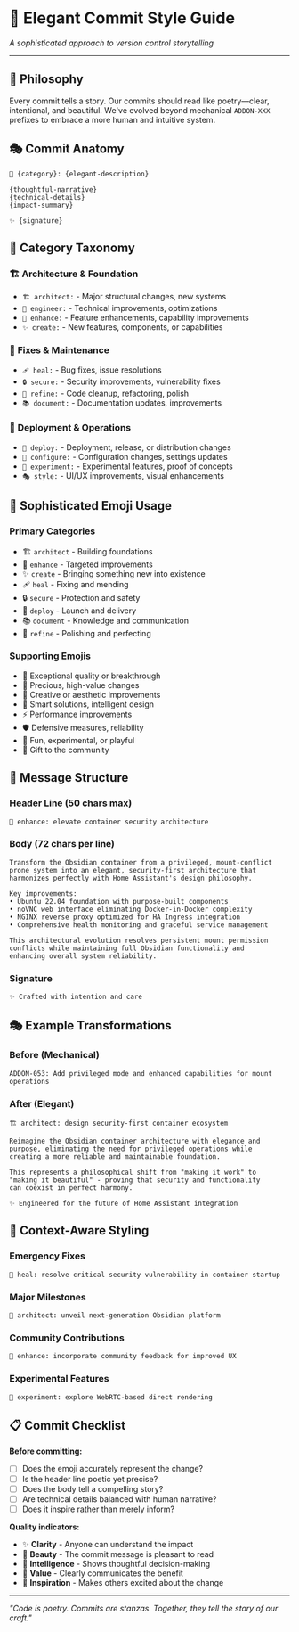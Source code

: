 # 🎨 Elegant Commit Style Guide

*A sophisticated approach to version control storytelling*

---

## 🌟 Philosophy

Every commit tells a story. Our commits should read like poetry—clear, intentional, and beautiful. We've evolved beyond mechanical `ADDON-XXX` prefixes to embrace a more human and intuitive system.

## 🎭 Commit Anatomy

```
🎯 {category}: {elegant-description}

{thoughtful-narrative}
{technical-details}
{impact-summary}

✨ {signature}
```

## 🎨 Category Taxonomy

### 🏗️ **Architecture & Foundation**
- `🏗️ architect:` - Major structural changes, new systems
- `🔧 engineer:` - Technical improvements, optimizations  
- `🎯 enhance:` - Feature enhancements, capability improvements
- `✨ create:` - New features, components, or capabilities

### 🐛 **Fixes & Maintenance** 
- `🩹 heal:` - Bug fixes, issue resolutions
- `🔒 secure:` - Security improvements, vulnerability fixes
- `🧹 refine:` - Code cleanup, refactoring, polish
- `📚 document:` - Documentation updates, improvements

### 🚀 **Deployment & Operations**
- `🚀 deploy:` - Deployment, release, or distribution changes
- `🔄 configure:` - Configuration changes, settings updates
- `🧪 experiment:` - Experimental features, proof of concepts
- `🎭 style:` - UI/UX improvements, visual enhancements

## 💫 Sophisticated Emoji Usage

### Primary Categories
- 🏗️ `architect` - Building foundations
- 🎯 `enhance` - Targeted improvements  
- ✨ `create` - Bringing something new into existence
- 🩹 `heal` - Fixing and mending
- 🔒 `secure` - Protection and safety
- 🚀 `deploy` - Launch and delivery
- 📚 `document` - Knowledge and communication
- 🧹 `refine` - Polishing and perfecting

### Supporting Emojis
- 🌟 Exceptional quality or breakthrough
- 💎 Precious, high-value changes
- 🎨 Creative or aesthetic improvements
- 🧠 Smart solutions, intelligent design
- ⚡ Performance improvements
- 🛡️ Defensive measures, reliability
- 🎪 Fun, experimental, or playful
- 💝 Gift to the community

## 📖 Message Structure

### Header Line (50 chars max)
```
🎯 enhance: elevate container security architecture
```

### Body (72 chars per line)
```
Transform the Obsidian container from a privileged, mount-conflict 
prone system into an elegant, security-first architecture that 
harmonizes perfectly with Home Assistant's design philosophy.

Key improvements:
• Ubuntu 22.04 foundation with purpose-built components
• noVNC web interface eliminating Docker-in-Docker complexity  
• NGINX reverse proxy optimized for HA Ingress integration
• Comprehensive health monitoring and graceful service management

This architectural evolution resolves persistent mount permission 
conflicts while maintaining full Obsidian functionality and 
enhancing overall system reliability.
```

### Signature
```
✨ Crafted with intention and care
```

## 🎭 Example Transformations

### Before (Mechanical)
```
ADDON-053: Add privileged mode and enhanced capabilities for mount operations
```

### After (Elegant)
```
🏗️ architect: design security-first container ecosystem

Reimagine the Obsidian container architecture with elegance and 
purpose, eliminating the need for privileged operations while 
creating a more reliable and maintainable foundation.

This represents a philosophical shift from "making it work" to 
"making it beautiful" - proving that security and functionality 
can coexist in perfect harmony.

✨ Engineered for the future of Home Assistant integration
```

## 🌈 Context-Aware Styling

### Emergency Fixes
```
🚨 heal: resolve critical security vulnerability in container startup
```

### Major Milestones  
```
🌟 architect: unveil next-generation Obsidian platform
```

### Community Contributions
```
💝 enhance: incorporate community feedback for improved UX
```

### Experimental Features
```
🧪 experiment: explore WebRTC-based direct rendering
```

## 📋 Commit Checklist

**Before committing:**
- [ ] Does the emoji accurately represent the change?
- [ ] Is the header line poetic yet precise?
- [ ] Does the body tell a compelling story?
- [ ] Are technical details balanced with human narrative?
- [ ] Does it inspire rather than merely inform?

**Quality indicators:**
- ✨ **Clarity** - Anyone can understand the impact
- 🎨 **Beauty** - The commit message is pleasant to read
- 🧠 **Intelligence** - Shows thoughtful decision-making
- 💎 **Value** - Clearly communicates the benefit
- 🌟 **Inspiration** - Makes others excited about the change

---

*"Code is poetry. Commits are stanzas. Together, they tell the story of our craft."*